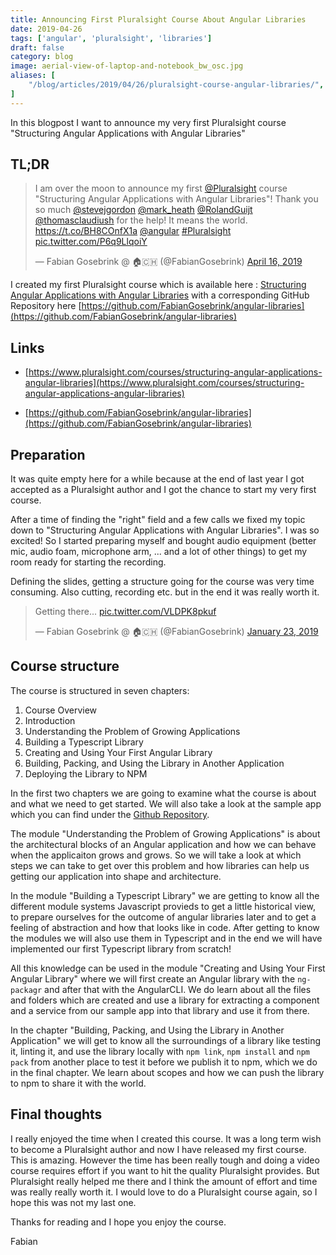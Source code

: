 ```yaml
---
title: Announcing First Pluralsight Course About Angular Libraries
date: 2019-04-26
tags: ['angular', 'pluralsight', 'libraries']
draft: false
category: blog
image: aerial-view-of-laptop-and-notebook_bw_osc.jpg
aliases: [
    "/blog/articles/2019/04/26/pluralsight-course-angular-libraries/",
]
---
```


In this blogpost I want to announce my very first Pluralsight course "Structuring Angular Applications with Angular Libraries"

## TL;DR

<blockquote class="twitter-tweet" data-lang="en"><p lang="en" dir="ltr">I am over the moon to announce my first <a href="https://twitter.com/pluralsight?ref_src=twsrc%5Etfw">@Pluralsight</a> course  &quot;Structuring Angular Applications with Angular Libraries&quot;! Thank you so much <a href="https://twitter.com/stevejgordon?ref_src=twsrc%5Etfw">@stevejgordon</a> <a href="https://twitter.com/mark_heath?ref_src=twsrc%5Etfw">@mark_heath</a> <a href="https://twitter.com/RolandGuijt?ref_src=twsrc%5Etfw">@RolandGuijt</a> <a href="https://twitter.com/thomasclaudiush?ref_src=twsrc%5Etfw">@thomasclaudiush</a> for the help!  It means the world. <a href="https://t.co/BH8COnfX1a">https://t.co/BH8COnfX1a</a> <a href="https://twitter.com/angular?ref_src=twsrc%5Etfw">@angular</a> <a href="https://twitter.com/hashtag/Pluralsight?src=hash&amp;ref_src=twsrc%5Etfw">#Pluralsight</a> <a href="https://t.co/P6q9LlqoiY">pic.twitter.com/P6q9LlqoiY</a></p>&mdash; Fabian Gosebrink @ 🏠🇨🇭 (@FabianGosebrink) <a href="https://twitter.com/FabianGosebrink/status/1118208188464209923?ref_src=twsrc%5Etfw">April 16, 2019</a></blockquote>
<script async src="https://platform.twitter.com/widgets.js" charset="utf-8"></script>

I created my first Pluralsight course which is available here : [Structuring Angular Applications with Angular Libraries](https://app.pluralsight.com/library/courses/structuring-angular-applications-angular-libraries/table-of-contents) with a corresponding GitHub Repository here [https://github.com/FabianGosebrink/angular-libraries](https://github.com/FabianGosebrink/angular-libraries)

## Links

- [https://www.pluralsight.com/courses/structuring-angular-applications-angular-libraries](https://www.pluralsight.com/courses/structuring-angular-applications-angular-libraries)

- [https://github.com/FabianGosebrink/angular-libraries](https://github.com/FabianGosebrink/angular-libraries)

## Preparation

It was quite empty here for a while because at the end of last year I got accepted as a Pluralsight author and I got the chance to start my very first course.

After a time of finding the "right" field and a few calls we fixed my topic down to "Structuring Angular Applications with Angular Libraries". I was so excited! So I started preparing myself and bought audio equipment (better mic, audio foam, microphone arm, ... and a lot of other things) to get my room ready for starting the recording.

Defining the slides, getting a structure going for the course was very time consuming. Also cutting, recording etc. but in the end it was really worth it.

<blockquote class="twitter-tweet" data-lang="en"><p lang="en" dir="ltr">Getting there... <a href="https://t.co/VLDPK8pkuf">pic.twitter.com/VLDPK8pkuf</a></p>&mdash; Fabian Gosebrink @ 🏠🇨🇭 (@FabianGosebrink) <a href="https://twitter.com/FabianGosebrink/status/1088110746800713728?ref_src=twsrc%5Etfw">January 23, 2019</a></blockquote>
<script async src="https://platform.twitter.com/widgets.js" charset="utf-8"></script>

## Course structure

The course is structured in seven chapters:

1. Course Overview
2. Introduction
3. Understanding the Problem of Growing Applications
4. Building a Typescript Library
5. Creating and Using Your First Angular Library
6. Building, Packing, and Using the Library in Another Application
7. Deploying the Library to NPM

In the first two chapters we are going to examine what the course is about and what we need to get started. We will also take a look at the sample app which you can find under the [Github Repository](https://github.com/FabianGosebrink/angular-libraries).

The module "Understanding the Problem of Growing Applications" is about the architectural blocks of an Angular application and how we can behave when the applicaiton grows and grows. So we will take a look at which steps we can take to get over this problem and how libraries can help us getting our application into shape and architecture.

In the module "Building a Typescript Library" we are getting to know all the different module systems Javascript provieds to get a little historical view, to prepare ourselves for the outcome of angular libraries later and to get a feeling of abstraction and how that looks like in code. After getting to know the modules we will also use them in Typescript and in the end we will have implemented our first Typescript library from scratch!

All this knowledge can be used in the module "Creating and Using Your First Angular Library" where we will first create an Angular library with the `ng-packagr` and after that with the AngularCLI. We do learn about all the files and folders which are created and use a library for extracting a component and a service from our sample app into that library and use it from there.

In the chapter "Building, Packing, and Using the Library in Another Application" we will get to know all the surroundings of a library like testing it, linting it, and use the library locally with `npm link`, `npm install` and `npm pack` from another place to test it before we publish it to npm, which we do in the final chapter. We learn about scopes and how we can push the library to npm to share it with the world.

## Final thoughts

I really enjoyed the time when I created this course. It was a long term wish to become a Pluralsight author and now I have released my first course. This is amazing. However the time has been really tough and doing a video course requires effort if you want to hit the quality Pluralsight provides. But Pluralsight really helped me there and I think the amount of effort and time was really really worth it. I would love to do a Pluralsight course again, so I hope this was not my last one.

Thanks for reading and I hope you enjoy the course.

Fabian
